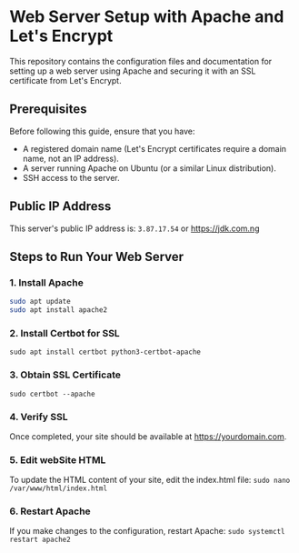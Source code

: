 # Web Server Setup with Apache and Let's Encrypt

This repository contains the configuration files and documentation for setting up a web server using Apache and securing it with an SSL certificate from Let's Encrypt.

## Prerequisites

Before following this guide, ensure that you have:

- A registered domain name (Let's Encrypt certificates require a domain name, not an IP address).
- A server running Apache on Ubuntu (or a similar Linux distribution).
- SSH access to the server.

## Public IP Address

This server's public IP address is: ```3.87.17.54``` or https://jdk.com.ng


## Steps to Run Your Web Server

### 1. **Install Apache**

```bash
sudo apt update
sudo apt install apache2
```

### 2. **Install Certbot for SSL**
```sudo apt install certbot python3-certbot-apache```

### 3. **Obtain SSL Certificate**
```sudo certbot --apache```

### 4. **Verify SSL**
Once completed, your site should be available at https://yourdomain.com.

### 5. **Edit webSite HTML**
To update the HTML content of your site, edit the index.html file:
```sudo nano /var/www/html/index.html```

### 6. **Restart Apache**
If you make changes to the configuration, restart Apache:
```sudo systemctl restart apache2```





